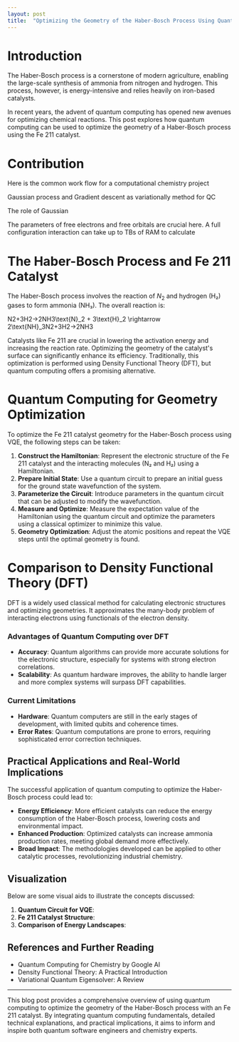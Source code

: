 ```yaml
---
layout: post
title:  "Optimizing the Geometry of the Haber-Bosch Process Using Quantum Computing"
---
```

	
# Introduction

The Haber-Bosch process is a cornerstone of modern agriculture, enabling the large-scale synthesis of ammonia from nitrogen and hydrogen. This process, however, is energy-intensive and relies heavily on iron-based catalysts. 

In recent years, the advent of quantum computing has opened new avenues for optimizing chemical reactions. This post explores how quantum computing can be used to optimize the geometry of a Haber-Bosch process using the Fe 211 catalyst.

# Contribution

Here is the common work flow for a computational chemistry project

Gaussian process and Gradient descent as variationally method for QC

The role of Gaussian 

The parameters of free electrons and free orbitals are crucial here. A full configuration interaction can take up to TBs of RAM to calculate 

# The Haber-Bosch Process and Fe 211 Catalyst

The Haber-Bosch process involves the reaction of $N_2$ and hydrogen (H₂) gases to form ammonia (NH₃). The overall reaction is:

N2+3H2→2NH3\text{N}_2 + 3\text{H}_2 \rightarrow 2\text{NH}_3N2+3H2→2NH3

Catalysts like Fe 211 are crucial in lowering the activation energy and increasing the reaction rate. Optimizing the geometry of the catalyst's surface can significantly enhance its efficiency. Traditionally, this optimization is performed using Density Functional Theory (DFT), but quantum computing offers a promising alternative.

# Quantum Computing for Geometry Optimization

To optimize the Fe 211 catalyst geometry for the Haber-Bosch process using VQE, the following steps can be taken:

1. **Construct the Hamiltonian**: Represent the electronic structure of the Fe 211 catalyst and the interacting molecules (N₂ and H₂) using a Hamiltonian.
2. **Prepare Initial State**: Use a quantum circuit to prepare an initial guess for the ground state wavefunction of the system.
3. **Parameterize the Circuit**: Introduce parameters in the quantum circuit that can be adjusted to modify the wavefunction.
4. **Measure and Optimize**: Measure the expectation value of the Hamiltonian using the quantum circuit and optimize the parameters using a classical optimizer to minimize this value.
5. **Geometry Optimization**: Adjust the atomic positions and repeat the VQE steps until the optimal geometry is found.

# Comparison to Density Functional Theory (DFT)

DFT is a widely used classical method for calculating electronic structures and optimizing geometries. It approximates the many-body problem of interacting electrons using functionals of the electron density.

### Advantages of Quantum Computing over DFT

- **Accuracy**: Quantum algorithms can provide more accurate solutions for the electronic structure, especially for systems with strong electron correlations.
- **Scalability**: As quantum hardware improves, the ability to handle larger and more complex systems will surpass DFT capabilities.

### Current Limitations

- **Hardware**: Quantum computers are still in the early stages of development, with limited qubits and coherence times.
- **Error Rates**: Quantum computations are prone to errors, requiring sophisticated error correction techniques.

## Practical Applications and Real-World Implications

The successful application of quantum computing to optimize the Haber-Bosch process could lead to:

- **Energy Efficiency**: More efficient catalysts can reduce the energy consumption of the Haber-Bosch process, lowering costs and environmental impact.
- **Enhanced Production**: Optimized catalysts can increase ammonia production rates, meeting global demand more effectively.
- **Broad Impact**: The methodologies developed can be applied to other catalytic processes, revolutionizing industrial chemistry.

## Visualization

Below are some visual aids to illustrate the concepts discussed:

1. **Quantum Circuit for VQE**:
2. **Fe 211 Catalyst Structure**:
3. **Comparison of Energy Landscapes**:

## References and Further Reading

- Quantum Computing for Chemistry by Google AI
- Density Functional Theory: A Practical Introduction
- Variational Quantum Eigensolver: A Review

---

This blog post provides a comprehensive overview of using quantum computing to optimize the geometry of the Haber-Bosch process with an Fe 211 catalyst. By integrating quantum computing fundamentals, detailed technical explanations, and practical implications, it aims to inform and inspire both quantum software engineers and chemistry experts.
